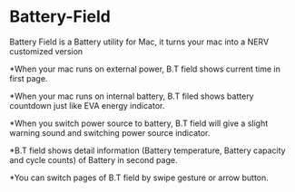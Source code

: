 Battery-Field
=============

Battery Field is a Battery utility for Mac, it turns your mac into a NERV customized version


  *When your mac runs on external power, B.T field shows current time in first page.
  
  *When your mac runs on internal battery, B.T filed shows battery countdown just like EVA energy indicator.
  
  *When you switch power source to battery, B.T field will give a slight warning sound and switching power source indicator.
  
  *B.T field shows detail information (Battery temperature, Battery capacity and cycle counts) of Battery in second page.
  
  *You can switch pages of B.T field by swipe gesture or arrow button.
